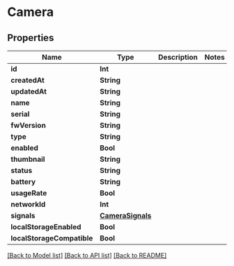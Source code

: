 # Camera

## Properties
Name | Type | Description | Notes
------------ | ------------- | ------------- | -------------
**id** | **Int** |  | 
**createdAt** | **String** |  | 
**updatedAt** | **String** |  | 
**name** | **String** |  | 
**serial** | **String** |  | 
**fwVersion** | **String** |  | 
**type** | **String** |  | 
**enabled** | **Bool** |  | 
**thumbnail** | **String** |  | 
**status** | **String** |  | 
**battery** | **String** |  | 
**usageRate** | **Bool** |  | 
**networkId** | **Int** |  | 
**signals** | [**CameraSignals**](CameraSignals.md) |  | 
**localStorageEnabled** | **Bool** |  | 
**localStorageCompatible** | **Bool** |  | 

[[Back to Model list]](../README.md#documentation-for-models) [[Back to API list]](../README.md#documentation-for-api-endpoints) [[Back to README]](../README.md)


